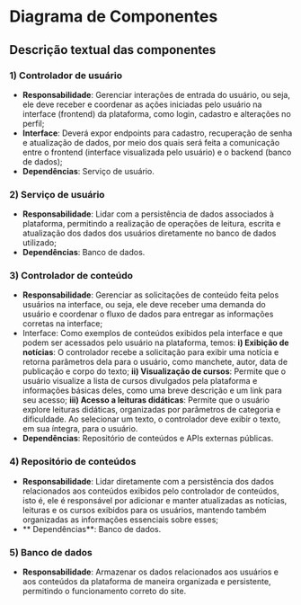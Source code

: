 # Diagrama de Componentes 

## Descrição textual das componentes
### 1) Controlador de usuário
- **Responsabilidade**: Gerenciar interações de entrada do usuário, ou seja, ele deve receber e coordenar as ações iniciadas pelo usuário na interface (frontend) da plataforma, como login, cadastro e alterações no perfil;
- **Interface**: Deverá expor endpoints para cadastro, recuperação de senha e atualização de dados, por meio dos quais será feita a comunicação entre o frontend (interface visualizada pelo usuário) e o backend (banco de dados);
- **Dependências**: Serviço de usuário.

### 2) Serviço de usuário
- **Responsabilidade**: Lidar com a persistência de dados associados à plataforma, permitindo a realização de operações de leitura, escrita e atualização dos dados dos usuários diretamente no banco de dados utilizado;
- **Dependências**: Banco de dados.

### 3) Controlador de conteúdo
- **Responsabilidade**: Gerenciar as solicitações de conteúdo feita pelos usuários na interface, ou seja, ele deve receber uma demanda do usuário e coordenar o fluxo de dados para entregar as informações corretas na interface;
- Interface: Como exemplos de conteúdos exibidos pela interface e que podem ser acessados pelo usuário na plataforma, temos: **i) Exibição de notícias**: O controlador recebe a solicitação para exibir uma notícia e retorna parâmetros dela para o usuário, como manchete, autor, data de publicação e corpo do texto; **ii) Visualização de cursos**: Permite que o usuário visualize a lista de cursos divulgados pela plataforma e informações básicas deles, como uma breve descrição e um link para seu acesso; **iii) Acesso a leituras didáticas**: Permite que o usuário explore leituras didáticas, organizadas por parâmetros de categoria e dificuldade. Ao selecionar um texto, o controlador deve exibir o texto, em sua íntegra, para o usuário.
- **Dependências**: Repositório de conteúdos e APIs externas públicas.

### 4) Repositório de conteúdos
- **Responsabilidade**: Lidar diretamente com a persistência dos dados relacionados aos conteúdos exibidos pelo controlador de conteúdos, isto é, ele é responsável por adicionar e manter atualizadas as notícias, leituras e os cursos exibidos para os usuários, mantendo também organizadas as informações essenciais sobre esses;
- ** Dependências**: Banco de dados.

### 5) Banco de dados
- **Responsabilidade**: Armazenar os dados relacionados aos usuários e aos conteúdos da plataforma de maneira organizada e persistente, permitindo o funcionamento correto do site.

